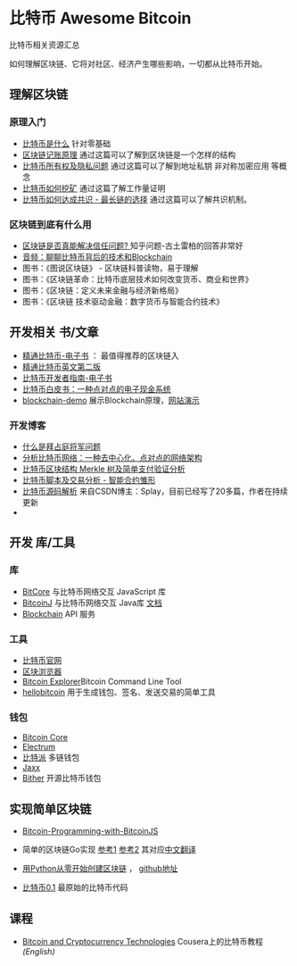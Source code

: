 # 比特币  Awesome Bitcoin

比特币相关资源汇总

如何理解区块链、它将对社区、经济产生哪些影响，一切都从比特币开始。


## 理解区块链

### 原理入门

* [比特币是什么](https://learnblockchain.cn/2017/10/23/whatisbitcoin/) 针对零基础
* [区块链记账原理](https://learnblockchain.cn/2017/10/25/whatbc/)
   通过这篇可以了解到区块链是一个怎样的结构
* [比特币所有权及隐私问题](https://learnblockchain.cn/2017/11/02/bitcoin-own/)
   通过这篇可以了解到地址私钥 非对称加密应用 等概念
* [比特币如何挖矿](https://learnblockchain.cn/2017/11/04/bitcoin-pow/)
   通过这篇了解工作量证明
* [比特币如何达成共识 - 最长链的选择](https://learnblockchain.cn/2017/12/07/bitcoin-sonsensus/) 通过这篇可以了解共识机制。

### 区块链到底有什么用

* [区块链是否真能解决信任问题? ](https://www.zhihu.com/question/265428094/answer/396422804) 知乎问题-古土雷柏的回答非常好
* [音频：聊聊比特币背后的技术和Blockchain](http://teahour.fm/2015/12/27/talk-with-jan-about-bitcoin-and-blockchain.html)  
* 图书：《图说区块链》 - 区块链科普读物，易于理解
* 图书：《区块链革命：比特币底层技术如何改变货币、商业和世界》
* 图书：《区块链：定义未来金融与经济新格局》
* 图书：《区块链 技术驱动金融：数字货币与智能合约技术》

## 开发相关 书/文章

* [精通比特币-电子书](http://book.8btc.com/master_bitcoin) ： 最值得推荐的区块链入
* [精通比特币英文第二版](https://github.com/bitcoinbook/bitcoinbook)
* [比特币开发者指南-电子书](https://0dayzh.gitbooks.io/bitcoin_developer_guide/content/) 
* [比特币白皮书：一种点对点的电子现金系统](http://www.8btc.com/wiki/bitcoin-a-peer-to-peer-electronic-cash-system)
* [blockchain-demo](https://github.com/anders94/blockchain-demo/) 展示Blockchain原理，[网站演示](https://anders.com/blockchain/blockchain.html)

### 开发博客
* [什么是拜占庭将军问题](https://learnblockchain.cn/2018/02/05/bitcoin-byzantine/)
* [分析比特币网络：一种去中心化、点对点的网络架构](https://learnblockchain.cn/2017/11/07/bitcoin-p2p/)
* [比特币区块结构 Merkle 树及简单支付验证分析](https://learnblockchain.cn/2017/11/10/bitcoin-script/)
* [比特币脚本及交易分析 - 智能合约雏形](https://xiaozhuanlan.com/topic/1402935768)
* [比特币源码解析](https://blog.csdn.net/pure_lady) 来自CSDN博主：Splay，目前已经写了20多篇，作者在持续更新
* 

## 开发 库/工具
### 库
* [BitCore](https://bitcore.io/) 与比特币网络交互 JavaScript 库
* [BitcoinJ](https://bitcoinj.github.io/) 与比特币网络交互 Java库 [文档](https://bitcoinj.github.io/javadoc/0.14.7/)
* [Blockchain](https://www.blockchain.com/zh-cn/api) API 服务

### 工具

* [比特币官网](https://bitcoin.org/zh_CN/)
* [区块浏览器](https://btc.com/)
* [Bitcoin Explorer](https://github.com/libbitcoin/libbitcoin-explorer)Bitcoin Command Line Tool
* [hellobitcoin](https://github.com/prettymuchbryce/hellobitcoin) 用于生成钱包、签名、发送交易的简单工具

### 钱包

* [Bitcoin Core](https://bitcoin.org/zh_CN/download)
* [Electrum](https://electrum.org/#home)
* [比特派](https://bitpie.com/) 多链钱包
* [Jaxx](https://jaxx.io/) 
* [Bither](https://bither.net)  开源比特币钱包



## 实现简单区块链

* [Bitcoin-Programming-with-BitcoinJS](https://github.com/bitcoin-studio/Bitcoin-Programming-with-BitcoinJS)

* 简单的区块链Go实现
   [参考1](https://github.com/izqui/blockchain)
   [参考2](https://github.com/Jeiwan/blockchain_go) 其对应[中文翻译](https://liuchengxu.gitbooks.io/blockchain-tutorial/content/)
* [用Python从零开始创建区块链](https://learnblockchain.cn/2017/10/27/build_blockchain_by_python/) ， [github地址](https://github.com/xilibi2003/blockchain)
* [比特币0.1](https://github.com/fkysly/bitcoin0.1.0) 最原始的比特币代码

## 课程
* [Bitcoin and Cryptocurrency Technologies](https://www.coursera.org/learn/cryptocurrency) Cousera上的比特币教程 *(English)*


